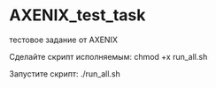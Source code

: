 # AXENIX_test_task
тестовое задание от AXENIX




Сделайте скрипт исполняемым:
chmod +x run_all.sh

Запустите скрипт:
./run_all.sh
